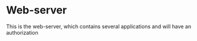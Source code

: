 # Web-server
This is the web-server, which contains several applications and will have an authorization
